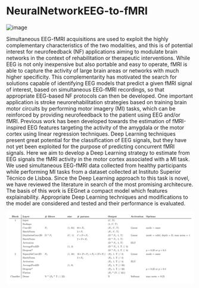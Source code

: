 # NeuralNetworkEEG-to-fMRI

![image](https://github.com/masal-98/NeuralNetworkEEG-to-fMRI/assets/100738621/c4114c2e-d4a5-40d9-b907-d745e2e430d3)

Simultaneous EEG-fMRI acquisitions are used to exploit the highly complementary characteristics of the two modalities, and this is of potential interest for neurofeedback (NF) applications aiming to modulate brain networks in the context of rehabilitation or therapeutic interventions. While EEG is not only inexpensive but also portable and easy to operate, fMRI is able to capture the activity of large brain areas or networks with much higher specificity. This complementarity has motivated the search for solutions capable of identifying EEG models that predict a given fMRI signal of interest, based on simultaneous EEG-fMRI recordings, so that appropriate EEG-based NF protocols can then be developed.
One important application is stroke neurorehabilitation strategies based on training brain motor circuits by performing motor imagery (MI) tasks, which can be reinforced by providing neurofeedback to the patient using EEG and/or fMRI. Previous work has been developed towards the estimation of fMRI-inspired EEG features targeting the activity of the amygdala or the motor cortex using linear regression techniques. Deep Learning techniques present great potential for the classification of EEG signals, but they have not yet been exploited for the purpose of predicting concurrent fMRI signals.
Here we aim to develop a Deep Learning strategy to estimate from EEG signals the fMRI activity in the motor cortex associated with a MI task. We used simultaneous EEG-fMRI data collected from healthy participants while performing MI tasks from a dataset collected at Instituto Superior Técnico de Lisboa. Since the Deep Learning approach to this task is novel, we have reviewed the literature in search of the most promising architecure.
The basis of this work is EEGnet a compact model which features explainability. Appropriate Deep Learning techniques and modifications to the model are considered and tested and their performance is evaluated.

![image](https://github.com/masal-98/NeuralNetworkEEG-to-fMRI/blob/6b0883d72790eaeebc553d0677a4ca2d8182f86f/img/in%20depth%20structure.PNG)
